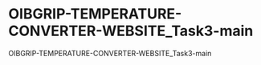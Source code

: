 # OIBGRIP-TEMPERATURE-CONVERTER-WEBSITE_Task3-main
 OIBGRIP-TEMPERATURE-CONVERTER-WEBSITE_Task3-main
